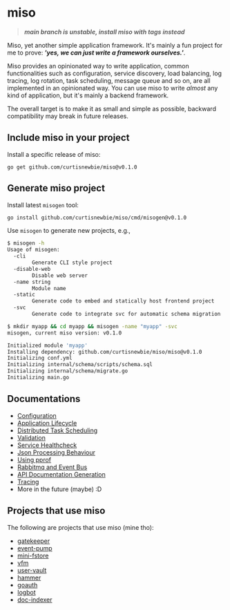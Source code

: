 # miso

> ***main branch is unstable, install miso with tags instead***

Miso, yet another simple application framework. It's mainly a fun project for me to prove: ***'yes, we can just write a framework ourselves.'***.

Miso provides an opinionated way to write application, common functionalities such as configuration, service discovery, load balancing, log tracing, log rotation, task scheduling, message queue and so on, are all implemented in an opinionated way. You can use miso to write *almost* any kind of application, but it's mainly a backend framework.

The overall target is to make it as small and simple as possible, backward compatibility may break in future releases.

## Include miso in your project

Install a specific release of miso:

```
go get github.com/curtisnewbie/miso@v0.1.0
```

## Generate miso project

Install latest `misogen` tool:

```sh
go install github.com/curtisnewbie/miso/cmd/misogen@v0.1.0
```

Use `misogen` to generate new projects, e.g.,

```sh
$ misogen -h
Usage of misogen:
  -cli
        Generate CLI style project
  -disable-web
        Disable web server
  -name string
        Module name
  -static
        Generate code to embed and statically host frontend project
  -svc
        Generate code to integrate svc for automatic schema migration

$ mkdir myapp && cd myapp && misogen -name "myapp" -svc
misogen, current miso version: v0.1.0

Initialized module 'myapp'
Installing dependency: github.com/curtisnewbie/miso/miso@v0.1.0
Initializing conf.yml
Initializing internal/schema/scripts/schema.sql
Initializing internal/schema/migrate.go
Initializing main.go
```

## Documentations

- [Configuration](./doc/config.md)
- [Application Lifecycle](./doc/lifecycle.md)
- [Distributed Task Scheduling](./doc/dtask.md)
- [Validation](./doc/validate.md)
- [Service Healthcheck](./doc/health.md)
- [Json Processing Behaviour](./doc/json.md)
- [Using pprof](./doc/pprof.md)
- [Rabbitmq and Event Bus](./doc/rabbitmq.md)
- [API Documentation Generation](./doc/api_doc_gen.md)
- [Tracing](./doc/trace.md)
- More in the future (maybe) :D

## Projects that use miso

The following are projects that use miso (mine tho):

- [gatekeeper](https://github.com/curtisnewbie/gatekeeper)
- [event-pump](https://github.com/curtisnewbie/event-pump)
- [mini-fstore](https://github.com/curtisnewbie/mini-fstore)
- [vfm](https://github.com/curtisnewbie/vfm)
- [user-vault](https://github.com/curtisnewbie/user-vault)
- [hammer](https://github.com/curtisnewbie/hammer)
- [goauth](https://github.com/curtisnewbie/goauth)
- [logbot](https://github.com/curtisnewbie/logbot)
- [doc-indexer](https://github.com/curtisnewbie/doc-indexer)
